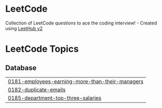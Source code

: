 # LeetCode
Collection of LeetCode questions to ace the coding interview! - Created using [LeetHub v2](https://github.com/arunbhardwaj/LeetHub-2.0)

<!---LeetCode Topics Start-->
# LeetCode Topics
## Database
|  |
| ------- |
| [0181-employees-earning-more-than-their-managers](https://github.com/ariha1982/LeetCode/tree/master/0181-employees-earning-more-than-their-managers) |
| [0182-duplicate-emails](https://github.com/ariha1982/LeetCode/tree/master/0182-duplicate-emails) |
| [0185-department-top-three-salaries](https://github.com/ariha1982/LeetCode/tree/master/0185-department-top-three-salaries) |
<!---LeetCode Topics End-->